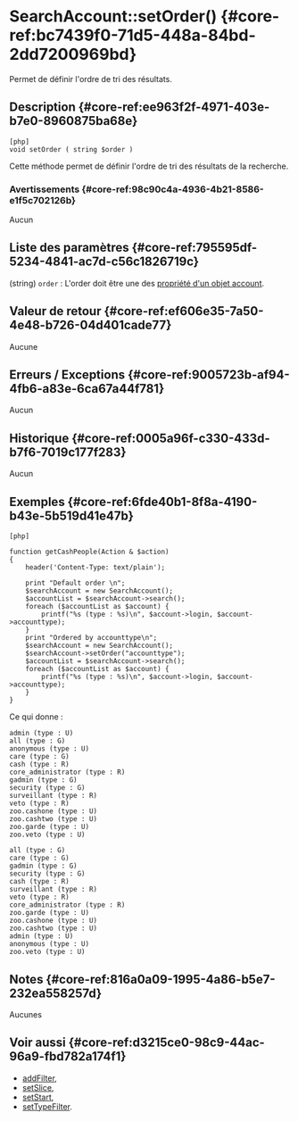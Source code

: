 # SearchAccount::setOrder() {#core-ref:bc7439f0-71d5-448a-84bd-2dd7200969bd}

<div markdown="1" class="short-description">
Permet de définir l'ordre de tri des résultats.
</div>

## Description {#core-ref:ee963f2f-4971-403e-b7e0-8960875ba68e}

    [php]
    void setOrder ( string $order )

Cette méthode permet de définir l'ordre de tri des résultats de la recherche.

### Avertissements {#core-ref:98c90c4a-4936-4b21-8586-e1f5c702126b}

Aucun

## Liste des paramètres {#core-ref:795595df-5234-4841-ac7d-c56c1826719c}

(string) `order`
:   L'order doit être une des [propriété d'un objet account][propOrder].


## Valeur de retour {#core-ref:ef606e35-7a50-4e48-b726-04d401cade77}

Aucune

## Erreurs / Exceptions {#core-ref:9005723b-af94-4fb6-a83e-6ca67a44f781}

Aucun

## Historique {#core-ref:0005a96f-c330-433d-b7f6-7019c177f283}

Aucun

## Exemples {#core-ref:6fde40b1-8f8a-4190-b43e-5b519d41e47b}

    [php]
    
    function getCashPeople(Action & $action)
    {
        header('Content-Type: text/plain');
        
        print "Default order \n";
        $searchAccount = new SearchAccount();
        $accountList = $searchAccount->search();
        foreach ($accountList as $account) {
            printf("%s (type : %s)\n", $account->login, $account->accounttype);
        }
        print "Ordered by accounttype\n";
        $searchAccount = new SearchAccount();
        $searchAccount->setOrder("accounttype");
        $accountList = $searchAccount->search();
        foreach ($accountList as $account) {
            printf("%s (type : %s)\n", $account->login, $account->accounttype);
        }
    }

Ce qui donne :

    admin (type : U)
    all (type : G)
    anonymous (type : U)
    care (type : G)
    cash (type : R)
    core_administrator (type : R)
    gadmin (type : G)
    security (type : G)
    surveillant (type : R)
    veto (type : R)
    zoo.cashone (type : U)
    zoo.cashtwo (type : U)
    zoo.garde (type : U)
    zoo.veto (type : U)
    
    all (type : G)
    care (type : G)
    gadmin (type : G)
    security (type : G)
    cash (type : R)
    surveillant (type : R)
    veto (type : R)
    core_administrator (type : R)
    zoo.garde (type : U)
    zoo.cashone (type : U)
    zoo.cashtwo (type : U)
    admin (type : U)
    anonymous (type : U)
    zoo.veto (type : U)

## Notes {#core-ref:816a0a09-1995-4a86-b5e7-232ea558257d}

Aucunes

## Voir aussi {#core-ref:d3215ce0-98c9-44ac-96a9-fbd782a174f1}

* [addFilter][addFilter],
* [setSlice][setSlice],
* [setStart][setStart],
* [setTypeFilter][setTypeFilter].

<!-- links -->

[propOrder]:        #core-ref:6d5684f4-73e8-431c-8b2b-6224a9e6b074
[addFilter]:        #core-ref:e785ea85-d398-4b6f-8a14-0224f0a9e69f
[setSlice]:         #core-ref:c176d2c5-3ca5-4380-8644-9f084f094403
[setStart]:         #core-ref:06f99854-52b7-4c75-9b8d-b0383fb31ebe
[setTypeFilter]:    #core-ref:bdbaccb1-c6ca-4355-ba54-8762d020a522